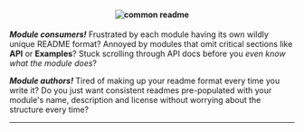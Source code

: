 <h4 align="center">
  <img alt="common readme" src="common-readme.png">
</h4>

**_Module consumers!_** Frustrated by each module having its own wildly
unique README format? Annoyed by modules that omit critical sections like
**API** or **Examples**? Stuck scrolling through API docs before you _even know
what the module does_?

**_Module authors!_** Tired of making up your readme format every time you
write it? Do you just want consistent readmes pre-populated with your module's
name, description and license without worrying about the structure every time?

---
